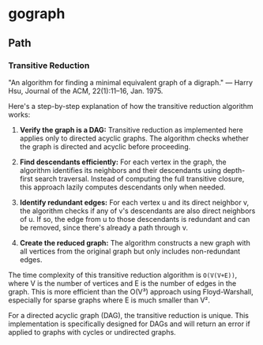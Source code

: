 # gograph

## Path

### Transitive Reduction

"An algorithm for finding a minimal equivalent graph of a digraph." — Harry Hsu, Journal of the ACM, 22(1):11–16, Jan. 1975.

Here's a step-by-step explanation of how the transitive reduction algorithm works:

1. **Verify the graph is a DAG:** Transitive reduction as implemented here applies only to directed acyclic
   graphs. The algorithm checks whether the graph is directed and acyclic before proceeding.

2. **Find descendants efficiently:** For each vertex in the graph, the algorithm identifies its neighbors and
   their descendants using depth-first search traversal. Instead of computing the full transitive closure,
   this approach lazily computes descendants only when needed.

3. **Identify redundant edges:** For each vertex u and its direct neighbor v, the algorithm checks if any of
   v's descendants are also direct neighbors of u. If so, the edge from u to those descendants is redundant
   and can be removed, since there's already a path through v.

4. **Create the reduced graph:** The algorithm constructs a new graph with all vertices from the original
   graph but only includes non-redundant edges.

The time complexity of this transitive reduction algorithm is `O(V(V+E))`, where V is the number of vertices
and E is the number of edges in the graph. This is more efficient than the O(V³) approach using Floyd-Warshall,
especially for sparse graphs where E is much smaller than V².

For a directed acyclic graph (DAG), the transitive reduction is unique. This implementation is specifically
designed for DAGs and will return an error if applied to graphs with cycles or undirected graphs.
